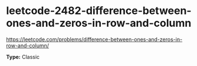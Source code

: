 # leetcode-2482-difference-between-ones-and-zeros-in-row-and-column

https://leetcode.com/problems/difference-between-ones-and-zeros-in-row-and-column/

**Type:** Classic
